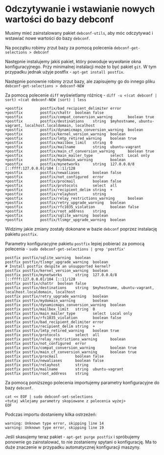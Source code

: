 # Odczytywanie i wstawianie nowych wartości do bazy debconf

Musimy mieć zainstalowany pakiet `debconf-utils`, aby móc odczytywać i wstawiać nowe wartości do bazy `debconf`.

Na początku robimy zrzut bazy za pomocą polecenia `debconf-get-selections > debconf`

Następnie instalujemy jakiś pakiet, który powoduje wywołanie okna konfiguracyjnego. Przy minimalnej instalacji może to być pakiet `git`.
W tym przypadku jednak użyje postfix - `apt-get install postfix`.

Następnie ponownie robimy zrzut bazy, ale zapisujemy go do innego pliku `debconf-get-selections > debconf-NEW`

Za pomocą polecenie `diff` wyświetlamy różnicę - `diff -u <(cat debconf | sort) <(cat debconf-NEW |sort) | less`

```
+postfix        postfix/bad_recipient_delimiter error
+postfix        postfix/chattr  boolean false
+postfix        postfix/compat_conversion_warning       boolean true
+postfix        postfix/destinations    string  $myhostname, ubuntu-vagrant, localhost.localdomain, localhost
+postfix        postfix/dynamicmaps_conversion_warning  boolean
+postfix        postfix/kernel_version_warning  boolean
+postfix        postfix/lmtp_retired_warning    boolean true
+postfix        postfix/mailbox_limit   string  0
+postfix        postfix/mailname        string  ubuntu-vagrant
+postfix        postfix/main_cf_conversion_warning      boolean true
+postfix        postfix/main_mailer_type        select  Local only
+postfix        postfix/mydomain_warning        boolean
+postfix        postfix/mynetworks      string  127.0.0.0/8 [::ffff:127.0.0.0]/104 [::1]/128
+postfix        postfix/newaliases      boolean false
+postfix        postfix/not_configured  error
+postfix        postfix/procmail        boolean false
+postfix        postfix/protocols       select  all
+postfix        postfix/recipient_delim string  +
+postfix        postfix/relayhost       string
+postfix        postfix/relay_restrictions_warning      boolean
+postfix        postfix/retry_upgrade_warning   boolean
+postfix        postfix/rfc1035_violation       boolean false
+postfix        postfix/root_address    string
+postfix        postfix/sqlite_warning  boolean
+postfix        postfix/tlsmgr_upgrade_warning  boolean
```

Widzimy jakie zmiany zostały dokonane w bazie `debconf` poprzez instalację pakietu `postfix`.

Parametry konfiguracyjne pakietu `postfix` lepiej pobierać za pomocą polecenia - `sudo debconf-get-selections | grep 'postfix'`

```
postfix postfix/sqlite_warning  boolean
postfix postfix/tlsmgr_upgrade_warning  boolean
# Install postfix despite an unsupported kernel?
postfix postfix/kernel_version_warning  boolean
postfix postfix/mynetworks      string  127.0.0.0/8 [::ffff:127.0.0.0]/104 [::1]/128
postfix postfix/chattr  boolean false
postfix postfix/destinations    string  $myhostname, ubuntu-vagrant, localhost.localdomain, localhost
postfix postfix/retry_upgrade_warning   boolean
postfix postfix/mydomain_warning        boolean
postfix postfix/dynamicmaps_conversion_warning  boolean
postfix postfix/mailbox_limit   string  0
postfix postfix/main_mailer_type        select  Local only
postfix postfix/rfc1035_violation       boolean false
postfix postfix/bad_recipient_delimiter error
postfix postfix/recipient_delim string  +
postfix postfix/lmtp_retired_warning    boolean true
postfix postfix/protocols       select  all
postfix postfix/relay_restrictions_warning      boolean
postfix postfix/not_configured  error
postfix postfix/compat_conversion_warning       boolean true
postfix postfix/main_cf_conversion_warning      boolean true
postfix postfix/procmail        boolean false
postfix postfix/newaliases      boolean false
postfix postfix/relayhost       string
postfix postfix/mailname        string  ubuntu-vagrant
postfix postfix/root_address    string
```

Za pomocą poniższego polecenia importujemy parametry konfiguracyjne do bazy `debconf`.

```
cat << EOF | sudo debconf-set-selections
<tutaj wklejamy parametry skopiowane z polecenia wyżej>
EOF
```

Podczas importu dostaniemy kilka ostrzeżeń:
```
warning: Unknown type error, skipping line 14
warning: Unknown type error, skipping line 19
```

Jeśli skasujemy teraz pakiet - `apt-get purge postfix` i spróbujemy ponownie go zainstalować, to nie zostaniemy spytani o konfigurację.
Ma to duże znaczenie w przypadku automatycznej konfiguracji maszyny.
